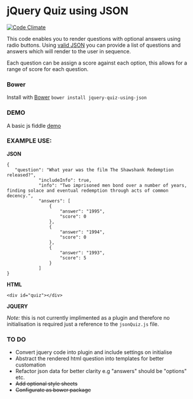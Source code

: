# jQuery Quiz using JSON

[![Code Climate](https://codeclimate.com/github/Matt-Webb/jquery-quiz-using-json/badges/gpa.svg)](https://codeclimate.com/github/Matt-Webb/jquery-quiz-using-json)

This code enables you to render questions with optional answers using radio buttons. Using [valid JSON](http://jsonlint.com/)
you can provide a list of questions and answers which will render to the user in sequence.

Each question can be assign a score against each option, this allows for a range of score for each question.

### Bower
Install with [Bower][bower]
`bower install jquery-quiz-using-json`

[bower]: http://bower.io/

### DEMO

A basic js fiddle [demo](https://jsfiddle.net/Webby2014/t4p8x02b/)

### EXAMPLE USE:

__JSON__

    {
       "question": "What year was the film The Shawshank Redemption released?",
                "includeInfo": true,
                "info": "Two imprisoned men bond over a number of years, finding solace and eventual redemption through acts of common decency.",
                "answers": [
                    {
                        "answer": "1995",
                        "score": 0
                    },
                    {
                        "answer": "1994",
                        "score": 0
                    },
                    {
                        "answer": "1993",
                        "score": 5
                    }
                ]
    }

__HTML__

    <div id="quiz"></div>

__JQUERY__

*Note:* this is not currently implimented as a plugin and therefore no initialisation is required just a reference to the `jsonQuiz.js` file.

### TO DO

*   Convert jquery code into plugin and include settings on initialise
*   Abstract the rendered html question into templates for better customation
*   Refactor json data for better clarity e.g "answers" should be "options" etc.
*   ~~Add optional style sheets~~
*   ~~Configurate as bower package~~
